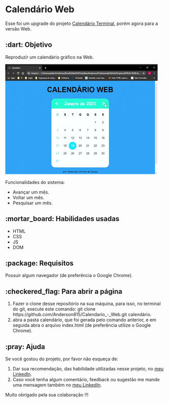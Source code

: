<h1>Calendário Web</h1>
<p>
Esse foi um upgrade do projeto <a href="https://github.com/Anderson815/Calendario-Terminal">Calendário Terminal</a>, porém agora para a versão Web.
</p>

<h2>:dart: Objetivo</h2>
<p>Reproduzir um calendário gráfico na Web.</p>
<img src="Midia/calendario.gif">
<p>Funcionalidades do sistema:</p>
<ul>
  <li>Avançar um mês.</li>
  <li>Voltar um mês.</li>
  <li>Pesquisar um mês.</li>
</ul>

<h2>:mortar_board: Habilidades usadas</h2>
<ul>
  <li>HTML</li>
  <li>CSS</li>
  <li>JS</li>
  <li>DOM</li>
</ul>

<h2>:package: Requisitos</h2>
<p>Possuir algum navegador (de preferência o Google Chrome).</p>

<h2>:checkered_flag: Para abrir a página</h2>
  <ol>
    <li>Fazer o clone desse repositório na sua máquina, para isso, no terminal do git, execute este comando: git clone https://github.com/Anderson815/Calendario_-_Web.git calendário.</li>
    <li>abra a pasta calendário, que foi gerada pelo comando anterior, e em seguida abra o arquivo index.html (de preferência utilize o Google Chrome).</li>
  </ol>

<h2>:pray: Ajuda</h2>

  <p>
  Se você gostou do projeto, por favor não esqueça de:
  </p>
  
  <ol>
    <li>Dar sua recomendação, das habilidade utilizadas nesse projeto, no <a href="linkedin.com/in/anderson-correia">meu LinkedIn</a>.</li>
    <li>Caso você tenha algum comentário, feedback ou sugestão me mande uma mensagem também no <a href="linkedin.com/in/anderson-correia">meu LinkedIn</a>.</li>
  </ol>
  
  <p>
  Muito obrigado pela sua colaboração !!!
  </p>
